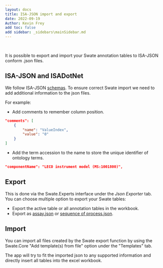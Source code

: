 ```yaml
---
layout: docs
title: ISA-JSON import and export
date: 2022-09-19
Author: Kevin Frey
add toc: false
add sidebar: _sidebars\mainSidebar.md
---
```


<br>

It is possible to export and import your Swate annotation tables to ISA-JSON conform .json files. 

## ISA-JSON and ISADotNet

We follow ISA-JSON [schemas](https://isa-specs.readthedocs.io/en/latest/isajson.html#schemas). To ensure correct Swate import we need to add additional information to the json files. 

For example:

- Add comments to remember column position.
    
```json
"comments": [
    {
        "name": "ValueIndex",
        "value": "0"
    }
]
```
- Add the term accession to the name to store the unique identifier of ontology terms.
```json
"componentName": "LECO instrument model (MS:1001800)",
```

## Export

This is done via the Swate.Experts interface under the *Json Exporter* tab. 
You can choose multiple option to export your Swate tables:
- Export the active table or all annotation tables in the workbook.
- Export as [assay.json](https://isa-specs.readthedocs.io/en/latest/isajson.html#assay-schema-json) or [sequence of process.json](https://isa-specs.readthedocs.io/en/latest/isajson.html#process-schema-json).


## Import

You can import all files created by the Swate export function by using the Swate.Core "Add template(s) from file" option under the "Templates" tab.

The app will try to fit the imported json to any supported information and directly insert all tables into the excel workbook.
